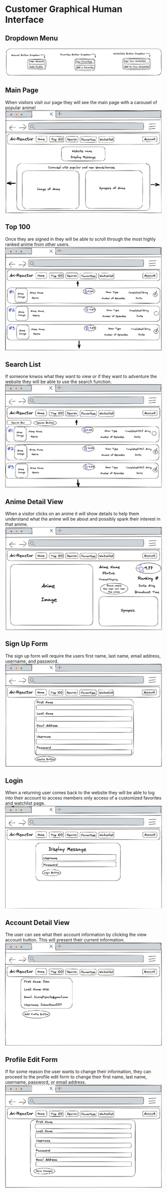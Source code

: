 # Customer Graphical Human Interface 

## Dropdown Menu
<img src="./Dropdown.png" />

## Main Page
When visitors visit our page they will see the main page with a carousel of popular anime! 
<img src="./Mainpage.png" />

## Top 100
Once they are signed in they will be able to scroll through the most highly ranked anime from other users.
<img src="./Top100.png" />

## Search List
If someone knwos what they want to view or if they want to adventure the website they will be able to use the search function. 
<img src="./SearchList.png" />

## Anime Detail View 
When a visitor clicks on an anime it will show details to help them understand what the anime will be about and possibly spark their interest in that anime. 
<img src="./AnimeDetailView.png" />

## Sign Up Form
The sign up form will require the users first name, last name, email address, username, and password. 
<img src="./Signup.png" />

## Login
When a returning user comes back to the website they will be able to log into their account to access members only access of a customized favorites and watchlist page.
<img src="./Login.png" />

## Account Detail View 
The user can see what their account information by clicking the view account button. This will present their current information. 
<img src="./AccountDetailView.png" />

## Profile Edit Form
If for some reason the user wants to change their information, they can proceed to the profile edit form to change their first name, last name, username, password, or email address. 
<img src="./ProfileEdit.png" />